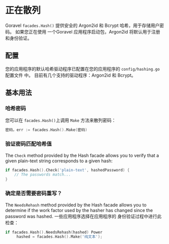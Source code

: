 # 正在散列

Goravel `facades.Hash()` 提供安全的 Argon2id 和 Bcrypt 哈希，用于存储用户密码。 如果您正在使用
一个Goravel 应用程序启动包，Argon2id 将默认用于注册和身份验证。

## 配置

您的应用程序的默认哈希驱动程序已配置在您的应用程序的 `config/hashing.go` 配置文件
中。 目前有几个支持的驱动程序：Argon2id 和 Bcrypt。

## 基本用法

### 哈希密码

您可以在 `facades.Hash()`上调用 `Make` 方法来散列密码：

```go
密码，err := facades.Hash().Make(密码)
```

### 验证密码匹配哈希值

The `Check` method provided by the Hash facade allows you to verify that a given plain-text string corresponds to a
given hash:

```go
if facades.Hash().Check('plain-text', hashedPassword) {
    // The passwords match...
}
```

### 确定是否需要密码重写？

The `NeedsRehash` method provided by the Hash facade allows you to determine if the work factor used by the hasher has
changed since the password was hashed. 一些应用程序选择在应用程序的
身份验证过程中进行此检查：

```go
if facades.Hash().NeedsRehash(hashed) Power
     hashed = facades.Hash().Make('纯文本');

```
